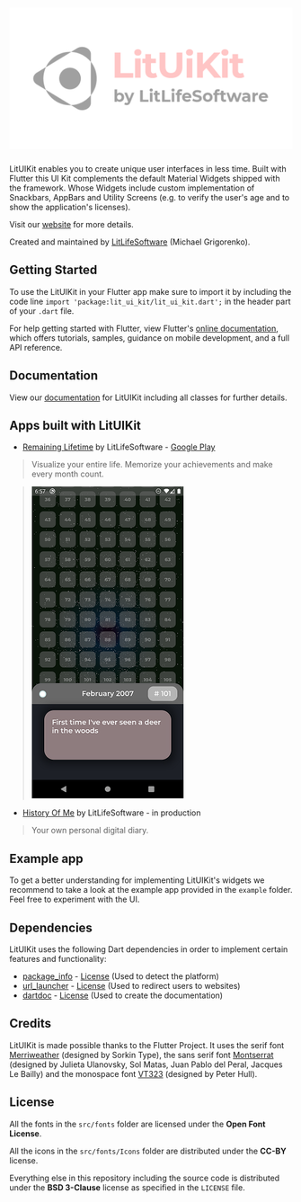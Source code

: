 # ![alt text](assets/images/Lit_UI_Kit_Logo_512px-01.png "Lit UI Kit")

LitUIKit enables you to create unique user interfaces in less time. Built with Flutter this UI Kit complements the default Material Widgets shipped with
the framework. Whose Widgets include custom implementation of Snackbars,
AppBars and Utility Screens (e.g. to verify the user's age and to show the
application's licenses).

Visit our [website](https://litlifesoftware.github.io) for more details.

Created and maintained by [LitLifeSoftware](https://www.instagram.com/litlifesw/) (Michael Grigorenko).

## Getting Started

To use the LitUIKit in your Flutter app make sure to import it by including the
code line `import 'package:lit_ui_kit/lit_ui_kit.dart';` in the header part of
your `.dart` file.

For help getting started with Flutter, view Flutter's
[online documentation](https://flutter.dev/docs), which offers tutorials,
samples, guidance on mobile development, and a full API reference.

## Documentation

View our [documentation](doc/api/index.html) for LitUIKit including all classes for further details.

## Apps built with LitUIKit

- [Remaining Lifetime](https://litlifesoftware.github.io/) by LitLifeSoftware - [Google Play](https://play.google.com/store/apps/details?id=com.litlifesoftware.remaining_lifetime)

> Visualize your entire life. Memorize your achievements and make every month count.

> ![alt text](assets/images/Remaining_Lifetime_Screenshot.png "Remaining Lifetime")

- [History Of Me](https://litlifesoftware.github.io/) by LitLifeSoftware - in production

> Your own personal digital diary.

## Example app

To get a better understanding for implementing LitUIKit's widgets we recommend
to take a look at the example app provided in the `example` folder. Feel free to
experiment with the UI.

## Dependencies

LitUIKit uses the following Dart dependencies in order to implement certain
features and functionality:

- [package_info](https://pub.dev/packages/package_info) - [License](https://github.com/flutter/plugins/blob/master/LICENSE) (Used to detect the platform)
- [url_launcher](https://pub.dev/packages/url_launcher) - [License](https://github.com/flutter/plugins/blob/master/packages/url_launcher/url_launcher/LICENSE) (Used to
  redirect users to websites)
- [dartdoc](https://pub.dev/packages/url_launcher) - [License](https://github.com/dart-lang/dartdoc/blob/master/LICENSE) (Used to create the documentation)

## Credits

LitUIKit is made possible thanks to the Flutter Project. It uses the serif font
[Merriweather](https://fonts.google.com/specimen/Merriweather?query=merri&preview.text=LitLifeSoftware%20was%20here...&preview.text_type=custom) (designed by Sorkin Type), the sans serif font [Montserrat](https://fonts.google.com/specimen/Montserrat?query=montserrat&preview.text=LitLifeSoftware%20was%20here...&preview.text_type=custom) (designed by Julieta Ulanovsky, Sol Matas, Juan Pablo del Peral, Jacques Le Bailly) and the monospace font [VT323](https://fonts.google.com/specimen/VT323?query=VT323&preview.text=LitLifeSoftware%20was%20here...&preview.text_type=custom) (designed by Peter Hull).

## License

All the fonts in the `src/fonts` folder are licensed under the **Open Font License**.

All the icons in the `src/fonts/Icons` folder are distributed under the **CC-BY** license.

Everything else in this repository including the source code is distributed under the
**BSD 3-Clause** license as specified in the `LICENSE` file.

